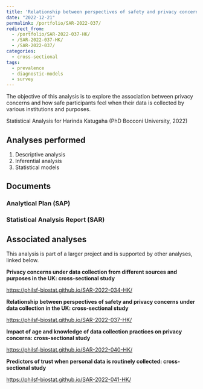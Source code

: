 ```yaml
---
title: 'Relationship between perspectives of safety and privacy concerns under data collection in the UK: cross-sectional study'
date: "2022-12-21"
permalink: /portfolio/SAR-2022-037/
redirect_from:
  - /portfolio/SAR-2022-037-HK/
  - /SAR-2022-037-HK/
  - /SAR-2022-037/
categories:
  - cross-sectional
tags:
  - prevalence
  - diagnostic-models
  - survey
---
```


The objective of this analysis is to explore the association between privacy concerns and how safe participants feel when their data is collected by various institutions and purposes.

Statistical Analysis for Harinda Katugaha (PhD Bocconi University, 2022)
<!-- Technical Report for Harinda Katugaha (PhD Bocconi University, 2022) -->

## Analyses performed

1. Descriptive analysis
1. Inferential analysis
1. Statistical models

## Documents

<!-- The client has requested that this analysis be kept confidential until a future date, determined by the client. -->
<!-- All documents from this consultation are therefore not published online and only the title and year of the analysis will be included in the consultant's Portfolio. -->
<!-- After the agreed date is reached, the documents will be released. -->

<!-- The client has requested that this analysis be kept confidential. -->
<!-- All documents from this consultation are therefore not published online and only the title and year of the analysis will be included in the consultant's Portfolio. -->

### Analytical Plan (SAP)

<!-- - [PDF][sap] -->

### Statistical Analysis Report (SAR)

<!-- - [PDF][sar] -->

## Associated analyses

This analysis is part of a larger project and is supported by other analyses, linked below.

**Privacy concerns under data collection from different sources and purposes in the UK: cross-sectional study**

<https://philsf-biostat.github.io/SAR-2022-034-HK/>

**Relationship between perspectives of safety and privacy concerns under data collection in the UK: cross-sectional study**

<https://philsf-biostat.github.io/SAR-2022-037-HK/>

**Impact of age and knowledge of data collection practices on privacy concerns: cross-sectional study**

<https://philsf-biostat.github.io/SAR-2022-040-HK/>

**Predictors of trust when personal data is routinely collected: cross-sectional study**

<https://philsf-biostat.github.io/SAR-2022-041-HK/>


<!-- --- -->

[sap]: /files/SAP-2022-037-HK-v01.pdf
[sar]: /files/SAR-2022-037-HK-v01.pdf
